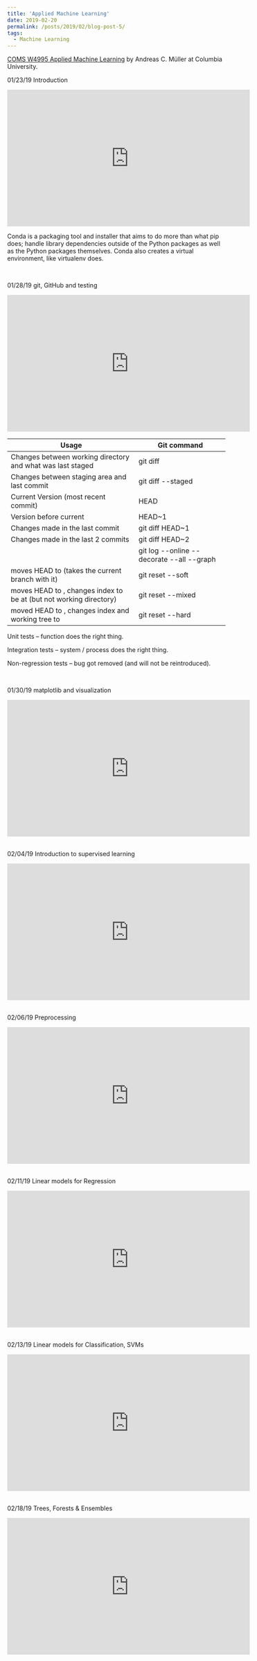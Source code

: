 ```yaml
---
title: 'Applied Machine Learning'
date: 2019-02-20
permalink: /posts/2019/02/blog-post-5/
tags:
  - Machine Learning
---
```


[COMS W4995 Applied Machine Learning](https://www.cs.columbia.edu/~amueller/comsw4995s19/) by Andreas C. Müller at Columbia University.

01/23/19	Introduction

<iframe width="560" height="315" src="https://www.youtube.com/embed/Qd68h4UGlNY" frameborder="0" allow="accelerometer; autoplay; encrypted-media; gyroscope; picture-in-picture" allowfullscreen></iframe>

<br>

Conda is a packaging tool and installer that aims to do more than what pip does; handle library dependencies outside of the Python packages as well as the Python packages themselves. Conda also creates a virtual environment, like virtualenv does.

<br>

01/28/19	git, GitHub and testing

<iframe width="560" height="315" src="https://www.youtube.com/embed/EPVwnG-n4B0" frameborder="0" allow="accelerometer; autoplay; encrypted-media; gyroscope; picture-in-picture" allowfullscreen></iframe>

<br>

| Usage | Git command  |
| --------   | ------------- | 
| Changes between working directory and what was last staged | git diff |
| Changes between staging area and last commit | git diff --staged |
| Current Version (most recent commit) | HEAD |
| Version before current | HEAD~1 |
| Changes made in the last commit | git diff HEAD~1 |
| Changes made in the last 2 commits | git diff HEAD~2 |
| | git log --online --decorate --all --graph |
| moves HEAD to <commit> (takes the current branch with it) | git reset --soft <commit> |
| moves HEAD to <commit>, changes index to be at <commit> (but not working directory) | git reset --mixed <commit> |
| moved HEAD to <commit>, changes index and working tree to <commit> | git reset --hard <commit> |

Unit tests – function does the right thing.

Integration tests – system / process does the right thing.

Non-regression tests – bug got removed (and will not be reintroduced).



<br>

01/30/19	matplotlib and visualization

<iframe width="560" height="315" src="https://www.youtube.com/embed/O2zXpQmij_c" frameborder="0" allow="accelerometer; autoplay; encrypted-media; gyroscope; picture-in-picture" allowfullscreen></iframe>

<br>

<br>

02/04/19	Introduction to supervised learning

<iframe width="560" height="315" src="https://www.youtube.com/embed/MEEWqrJEtTg" frameborder="0" allow="accelerometer; autoplay; encrypted-media; gyroscope; picture-in-picture" allowfullscreen></iframe>

<br>

<br>

02/06/19	Preprocessing

<iframe width="560" height="315" src="https://www.youtube.com/embed/9rBc3rTsJsY" frameborder="0" allow="accelerometer; autoplay; encrypted-media; gyroscope; picture-in-picture" allowfullscreen></iframe>

<br>

<br>

02/11/19	Linear models for Regression

<iframe width="560" height="315" src="https://www.youtube.com/embed/3cZ_ScHonsI" frameborder="0" allow="accelerometer; autoplay; encrypted-media; gyroscope; picture-in-picture" allowfullscreen></iframe>

<br>

<br>

02/13/19	Linear models for Classification, SVMs

<iframe width="560" height="315" src="https://www.youtube.com/embed/MRfLSgJyfpQ" frameborder="0" allow="accelerometer; autoplay; encrypted-media; gyroscope; picture-in-picture" allowfullscreen></iframe>

<br>

<br>

02/18/19	Trees, Forests & Ensembles

<iframe width="560" height="315" src="https://www.youtube.com/embed/_FBgcCbAvig" frameborder="0" allow="accelerometer; autoplay; encrypted-media; gyroscope; picture-in-picture" allowfullscreen></iframe>

<br>

<br>
